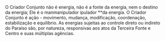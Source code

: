 ﻿O Criador Conjunto não é energia, não é a fonte da energia, nem o destino da energia; Ele é o manmanipulador ipulador **da energia. O Criador Conjunto é ação - movimento, mudança, modificação, coordenação, estabilização e equilíbrio. As energias sujeitas ao controle direto ou indireto do Paraíso são, por natureza, responsivas aos atos da Terceira Fonte e Centro e suas múltiplas agências.